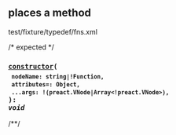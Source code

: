 ## places a method
<method level="3" name="preact.H.constructor">test/fixture/typedef/fns.xml</method>

/* expected */
### <code><ins>constructor</ins>(</code><sub><br/>&nbsp;&nbsp;`nodeName: string|!Function,`<br/>&nbsp;&nbsp;`attributes=: Object,`<br/>&nbsp;&nbsp;`...args: !(preact.VNode|Array<!preact.VNode>),`<br/></sub><code>): <i>void</i></code>
/**/